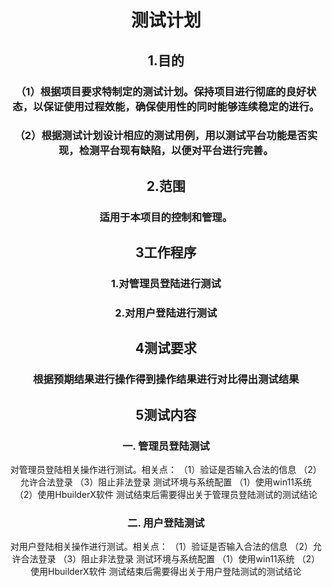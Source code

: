 <center>  

# 测试计划
##  1.目的
### （1）根据项目要求特制定的测试计划。保持项目进行彻底的良好状态，以保证使用过程效能，确保使用性的同时能够连续稳定的进行。
### （2）根据测试计划设计相应的测试用例，用以测试平台功能是否实现，检测平台现有缺陷，以便对平台进行完善。
##  2.范围
### 适用于本项目的控制和管理。
##  3工作程序
### 1.对管理员登陆进行测试
### 2.对用户登陆进行测试
##  4测试要求
### 根据预期结果进行操作得到操作结果进行对比得出测试结果
##  5测试内容
### 一. 管理员登陆测试
对管理员登陆相关操作进行测试。相关点：
（1）验证是否输入合法的信息
（2）允许合法登录
（3）阻止非法登录
测试环境与系统配置
（1）使用win11系统<br>
（2）使用HbuilderX软件
测试结束后需要得出关于管理员登陆测试的测试结论
### 二. 用户登陆测试
对用户登陆相关操作进行测试。相关点：
（1）验证是否输入合法的信息
（2）允许合法登录
（3）阻止非法登录
测试环境与系统配置
（1）使用win11系统
（2）使用HbuilderX软件
测试结束后需要得出关于用户登陆测试的测试结论
